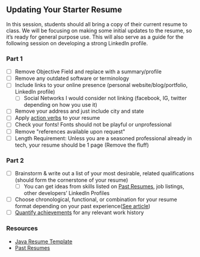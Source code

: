 ## Updating Your Starter Resume
In this session, students should all bring a copy of their current resume to class. We will be focusing on making some initial updates to the resume, so it’s ready for general purpose use. This will also serve as a guide for the following session on developing a strong LinkedIn profile.

### Part 1
- [ ] Remove Objective Field and replace with a summary/profile
- [ ] Remove any outdated software or terminology
- [ ] Include links to your online presence (personal website/blog/portfolio, LinkedIn profile)
  - [ ] Social Networks I would consider not linking (facebook, IG, twitter depending on how you use it)
- [ ] Remove your address and just include city and state
- [ ] Apply [action verbs](https://www.monster.com/career-advice/article/powerful-resume-action-verbs-0317) to your resume
- [ ] Check your fonts! Fonts should not be playful or unprofessional
- [ ] Remove "references available upon request"
- [ ] Length Requirement: Unless you are a seasoned professional already in tech, your resume should be 1 page (Remove the fluff)

### Part 2
- [ ] Brainstorm & write out a list of your most desirable, related qualifications (should form the cornerstone of your resume) 
  - [ ] You can get ideas from skills listed on [Past Resumes](https://drive.google.com/drive/folders/0BzvIL8y5U8RDbklXamdMVE1iams?usp=sharing), job listings, other developers’ LinkedIn Profiles
- [ ] Choose chronological, functional, or combination for your resume format depending on your past experience([See article](https://www.thebalance.com/resume-types-chronological-functional-combination-2063235))
- [ ] [Quantify achievements](https://resumegenius.com/how-to-write-a-resume/accomplishments-on-resume-quantify-achievements) for any relevant work history

### Resources
- [Java Resume Template](https://docs.google.com/a/wecancodeit.org/document/d/1sqbthu8oP8-SDx3QvT9y82gENqqZU2j2my943IcVl7w/edit?usp=sharing)
- [Past Resumes](https://drive.google.com/drive/folders/0BzvIL8y5U8RDbklXamdMVE1iams?usp=sharing)
